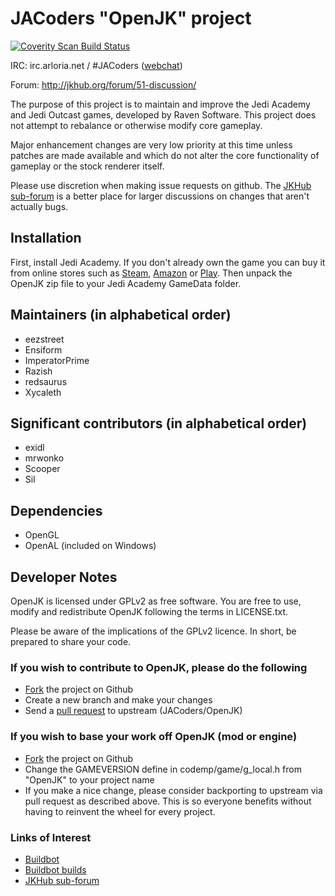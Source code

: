 # JACoders "OpenJK" project #
[![Coverity Scan Build Status](https://scan.coverity.com/projects/1153/badge.svg)](https://scan.coverity.com/projects/1153)

IRC: irc.arloria.net / #JACoders ([webchat](http://unic0rn.github.io/tiramisu/jacoders/))

Forum: http://jkhub.org/forum/51-discussion/

The purpose of this project is to maintain and improve the Jedi Academy and Jedi Outcast games, developed by Raven Software. This project does not attempt to rebalance or otherwise modify core gameplay.

Major enhancement changes are very low priority at this time unless patches are made available and which do not alter the core functionality of gameplay or the stock renderer itself.

Please use discretion when making issue requests on github. The [JKHub sub-forum](http://jkhub.org/forum/51-discussion/) is a better place for larger discussions on changes that aren't actually bugs.

## Installation ##

First, install Jedi Academy. If you don't already own the game you can buy it from online stores such as [Steam](http://store.steampowered.com/app/6020/), [Amazon](http://www.amazon.com/Star-Wars-Jedi-Knight-Academy-Pc/dp/B0000A2MCN) or [Play](http://www.play.com/Games/PC/4-/127805/Star-Wars-Jedi-Knight-Jedi-Academy/Product.html?searchstring=jedi+academy&searchsource=0&searchtype=allproducts&urlrefer=search). Then unpack the OpenJK zip file to your Jedi Academy GameData folder.

## Maintainers (in alphabetical order) ##

* eezstreet
* Ensiform
* ImperatorPrime
* Razish
* redsaurus
* Xycaleth

## Significant contributors (in alphabetical order) ##

* exidl
* mrwonko
* Scooper
* Sil

## Dependencies ##

* OpenGL
* OpenAL (included on Windows)

## Developer Notes ##

OpenJK is licensed under GPLv2 as free software. You are free to use, modify and redistribute OpenJK following the terms in LICENSE.txt.

Please be aware of the implications of the GPLv2 licence. In short, be prepared to share your code.

### If you wish to contribute to OpenJK, please do the following ###
* [Fork](https://github.com/JACoders/OpenJK/fork) the project on Github
* Create a new branch and make your changes
* Send a [pull request](https://help.github.com/articles/creating-a-pull-request) to upstream (JACoders/OpenJK)

### If you wish to base your work off OpenJK (mod or engine) ###
* [Fork](https://github.com/JACoders/OpenJK/fork) the project on Github
* Change the GAMEVERSION define in codemp/game/g_local.h from "OpenJK" to your project name
* If you make a nice change, please consider backporting to upstream via pull request as described above. This is so everyone benefits without having to reinvent the wheel for every project.

### Links of Interest ###
* [Buildbot](http://jk.xd.cm/)
* [Buildbot builds](http://builds.openjk.org/)
* [JKHub sub-forum](http://jkhub.org/forum/51-discussion/)
